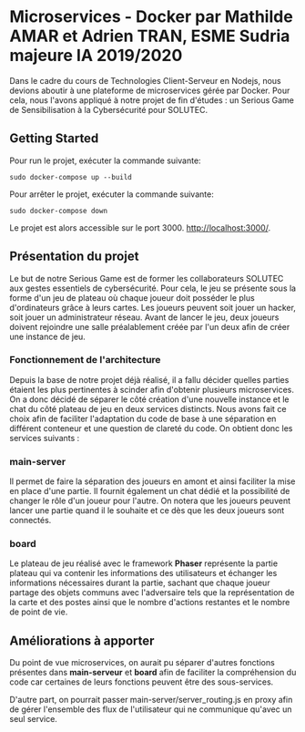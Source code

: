 # Microservices - Docker par Mathilde AMAR et Adrien TRAN, ESME Sudria majeure IA 2019/2020

Dans le cadre du cours de Technologies Client-Serveur en Nodejs, nous devions aboutir à une plateforme de microservices gérée par Docker.
Pour cela, nous l'avons appliqué à notre projet de fin d'études : un Serious Game de Sensibilisation à la Cybersécurité pour SOLUTEC.

## Getting Started

Pour run le projet, exécuter la commande suivante:

```
sudo docker-compose up --build
```

Pour arrêter le projet, exécuter la commande suivante:

```
sudo docker-compose down
```
 Le projet est alors accessible sur le port 3000.
 [http://localhost:3000/](http://localhost:3000/).
 
## Présentation du projet

Le but de notre Serious Game est de former les collaborateurs SOLUTEC aux gestes essentiels de cybersécurité. Pour cela, le jeu se présente sous la forme d'un jeu de plateau
où chaque joueur doit posséder le plus d'ordinateurs grâce à leurs cartes. Les joueurs peuvent soit jouer un hacker, soit jouer un administrateur réseau.
Avant de lancer le jeu, deux joueurs doivent rejoindre une salle préalablement créée par l'un deux afin de créer une instance de jeu.

### Fonctionnement de l'architecture

Depuis la base de notre projet déjà réalisé, il a fallu décider quelles parties étaient les plus pertinentes à scinder afin d'obtenir plusieurs microservices.
On a donc décidé de séparer le côté création d'une nouvelle instance et le chat du côté plateau de jeu en deux services distincts. 
Nous avons fait ce choix afin de faciliter l'adaptation du code de base à une séparation en différent conteneur et une question de clareté du code.
On obtient donc les services suivants :

### main-server

Il permet de faire la séparation des joueurs en amont et ainsi faciliter la mise en place d'une partie. Il fournit également un chat dédié et la possibilité de changer le rôle d'un joueur pour l'autre. On notera que les joueurs peuvent lancer une partie quand il le souhaite et ce dès que les deux joueurs sont connectés.

### board

Le plateau de jeu réalisé avec le framework __Phaser__ représente la partie plateau qui va contenir les informations des utilisateurs  et échanger les informations nécessaires durant la partie, sachant que chaque joueur partage des objets communs avec l'adversaire tels que la représentation de la carte et des postes ainsi que le nombre d'actions restantes et le nombre de point de vie.

## Améliorations à apporter

Du point de vue microservices, on aurait pu séparer d'autres fonctions présentes dans __main-serveur__ et __board__ afin de faciliter la compréhension du code car certaines de leurs fonctions peuvent être des sous-services.

D'autre part, on pourrait passer main-server/server_routing.js en proxy afin de gérer l'ensemble des flux de l'utilisateur qui ne communique qu'avec un seul service.
